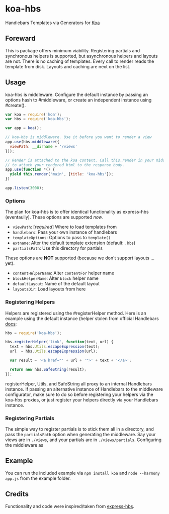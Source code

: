 koa-hbs
=======

Handlebars Templates via Generators for [Koa](https://github.com/koajs/koa/)

## Foreward
This is package offers minimum viability. Registering partials and synchronous
helpers is supported, but asynchronous helpers and layouts are not. There is no
caching of templates. Every call to render reads the template from disk. Layouts
and caching are next on the list.

## Usage
koa-hbs is middleware. Configure the default instance by passing an options hash to #middleware, or create an independent instance using #create().

```javascript
var koa = require('koa');
var hbs = require('koa-hbs');

var app = koa();

// koa-hbs is middleware. Use it before you want to render a view
app.use(hbs.middleware({
  viewPath: __dirname + '/views'
}));

// Render is attached to the koa context. Call this.render in your middleware
// to attach your rendered html to the response body.
app.use(function *() {
  yield this.render('main', {title: 'koa-hbs'});
})

app.listen(3000);

```

### Options
The plan for koa-hbs is to offer identical functionality as express-hbs (eventaully). These options are supported _now_.

- `viewPath`: [_required_] Where to load templates from
- `handlebars`: Pass your own instance of handlebars
- `templateOptions`: Options to pass to `template()`
- `extname`: Alter the default template extension (default: `.hbs`)
- `partialsPath`: Use this directory for partials

These options are **NOT** supported (because we don't support layouts ... yet).

- `contentHelperName`: Alter `contentFor` helper name
- `blockHelperName`: Alter `block` helper name
- `defaultLayout`: Name of the default layout
- `layoutsDir`: Load layouts from here

### Registering Helpers
Helpers are registered using the #registerHelper method. Here is an example
using the default instance (helper stolen from official Handlebars
[docs](http://handlebarsjs.com):

```javascript
hbs = require('koa-hbs');

hbs.registerHelper('link', function(text, url) {
  text = hbs.Utils.escapeExpression(text);
  url  = hbs.Utils.escapeExpression(url);

  var result = '<a href="' + url + '">' + text + '</a>';

  return new hbs.SafeString(result);
});
```

registerHelper, Utils, and SafeString all proxy to an internal Handlebars
instance. If passing an alternative instance of Handlebars to the middleware
configurator, make sure to do so before registering your helpers via the koa-hbs
proxies, or just register your helpers directly via your Handlebars instance.

### Registering Partials
The simple way to register partials is to stick them all in a directory, and
pass the `partialsPath` option when generating the middleware. Say your views
are in `./views`, and your partials are in `./views/partials`. Configuring the
middleware as

## Example
You can run the included example via `npm install koa` and `node --harmony app.js` from the example folder.

## Credits
Functionality and code were inspired/taken from
[express-hbs](https://github.com/barc/express-hbs/).
